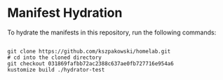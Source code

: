 
# Manifest Hydration

To hydrate the manifests in this repository, run the following commands:

```shell

git clone https://github.com/kszpakowski/homelab.git
# cd into the cloned directory
git checkout 031869fafbb72ac2388c637ae0fb727716e954a6
kustomize build ./hydrator-test
```
